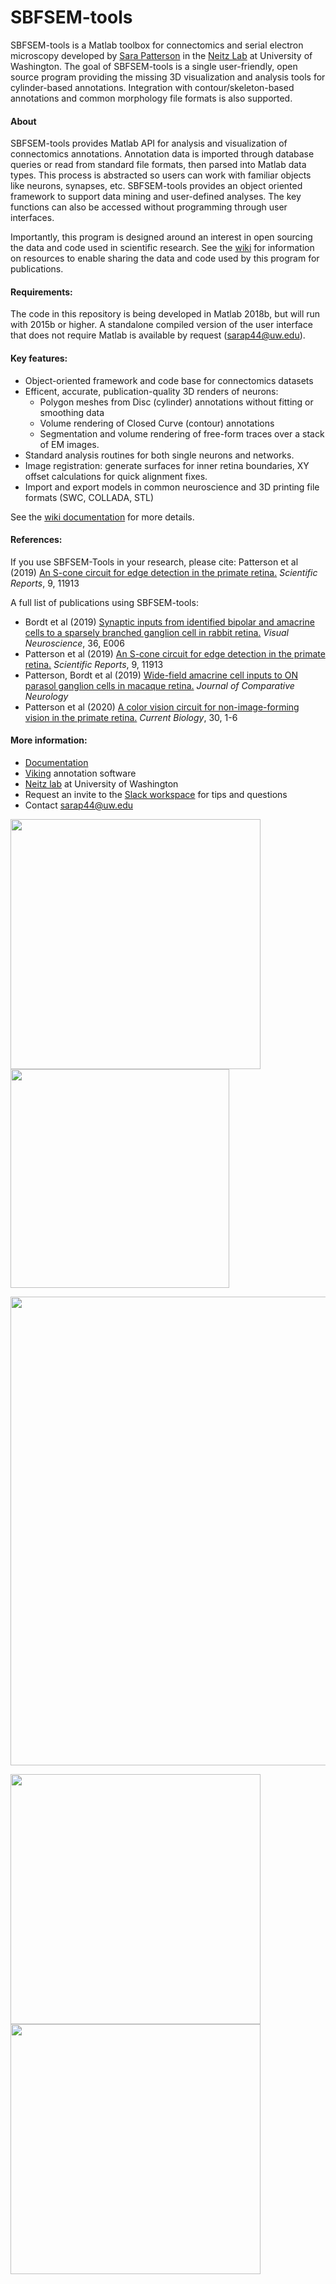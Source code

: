 # SBFSEM-tools

SBFSEM-tools is a Matlab toolbox for connectomics and serial electron microscopy developed by [Sara Patterson][mysite] in the [Neitz Lab][neitz] at University of Washington.  The goal of SBFSEM-tools is a single user-friendly, open source program providing the missing 3D visualization and analysis tools for cylinder-based annotations. Integration with contour/skeleton-based annotations and common morphology file formats is also supported.

#### About
SBFSEM-tools provides Matlab API for analysis and visualization of connectomics annotations. Annotation data is imported through database queries or read from standard file formats, then parsed into Matlab data types. This process is abstracted so users can work with familiar objects like neurons, synapses, etc. SBFSEM-tools provides an object oriented framework to support data mining and user-defined analyses. The key functions can also be accessed without programming through user interfaces. 

Importantly, this program is designed around an interest in open sourcing the data and code used in scientific research. See the [wiki][docs] for information on resources to enable sharing the data and code used by this program for publications.

#### Requirements:
The code in this repository is being developed in Matlab 2018b, but will run with 2015b or higher. A standalone compiled version of the user interface that does not require Matlab is available by request (sarap44@uw.edu). 

#### Key features:
- Object-oriented framework and code base for connectomics datasets
- Efficent, accurate, publication-quality 3D renders of neurons:
  - Polygon meshes from Disc (cylinder) annotations without fitting or smoothing data
  - Volume rendering of Closed Curve (contour) annotations
  - Segmentation and volume rendering of free-form traces over a stack of EM images.
- Standard analysis routines for both single neurons and networks.
- Image registration: generate surfaces for inner retina boundaries, XY offset calculations for quick alignment fixes.
- Import and export models in common neuroscience and 3D printing file formats (SWC, COLLADA, STL)

See the [wiki documentation][docs] for more details.

#### References:
If you use SBFSEM-Tools in your research, please cite:
Patterson et al (2019) [An S-cone circuit for edge detection in the primate retina.][patterson2019] *Scientific Reports*, 9, 11913

A full list of publications using SBFSEM-tools:
- Bordt et al (2019) [Synaptic inputs from identified bipolar and amacrine cells to a sparsely branched ganglion cell in rabbit retina.][bordt2019] *Visual Neuroscience*, 36, E006
- Patterson et al (2019) [An S-cone circuit for edge detection in the primate retina.][patterson2019] *Scientific Reports*, 9, 11913
- Patterson, Bordt et al (2019) [Wide-field amacrine cell inputs to ON parasol ganglion cells in macaque retina.][pattersonbordt2019] *Journal of Comparative Neurology*
- Patterson et al (2020) [A color vision circuit for non-image-forming vision in the primate retina.][patterson2020] *Current Biology*, 30, 1-6

#### More information:
* [Documentation][docs]
* [Viking][viking] annotation software
* [Neitz lab][neitz] at University of Washington
* Request an invite to the [Slack workspace][slack] for tips and questions
* Contact sarap44@uw.edu

<img src="https://github.com/sarastokes/SBFSEM-tools/blob/master/docs/c6_render.png?raw=true" width="400">
<img src="https://github.com/sarastokes/SBFSEM-tools/blob/master/docs/flatrender.png?raw=true" width="350">
<p><img src="https://github.com/sarastokes/SBFSEM-tools/blob/master/docs/colorbystrata.png?raw=true" width="750"></p>
<img src="https://github.com/sarastokes/SBFSEM-tools/blob/master/docs/renderapp_hcs2.png?raw=true" width="400">
<img src="https://github.com/sarastokes/SBFSEM-tools/blob/master/docs/c1441_graphapp.png?raw=true" width="400">

[neitz]: <http://www.neitzvision.com/>
[viking]: <https://connectomes.utah.edu/>
[postman]: <https://www.getpostman.com/>
[docs]: <https://github.com/sarastokes/sbfsem-tools/wiki>
[slack]: <https://retinaconnectome.slack.com>
[patterson2019]: <https://www.nature.com/articles/s41598-019-48042-2>
[bordt2019]: <https://www.cambridge.org/core/journals/visual-neuroscience/article/synaptic-inputs-from-identified-bipolar-and-amacrine-cells-to-a-sparsely-branched-ganglion-cell-in-rabbit-retina/E12F6CFA003864B36E6A12375847B8CE>
[pattersonbordt2019]: <https://onlinelibrary.wiley.com/doi/10.1002/cne.24840>
[patterson2020]: <https://www.cell.com/current-biology/fulltext/S0960-9822(20)30084-1>
[mysite]: <https://sarastokes.github.io>